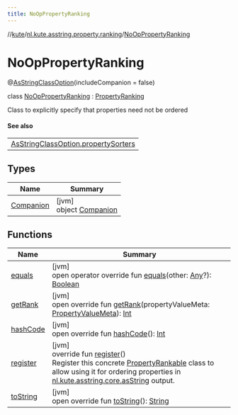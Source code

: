 ```yaml
---
title: NoOpPropertyRanking
---
```

//[kute](../../../index.html)/[nl.kute.asstring.property.ranking](../index.html)/[NoOpPropertyRanking](index.html)



# NoOpPropertyRanking





@[AsStringClassOption](../../nl.kute.asstring.annotation.option/-as-string-class-option/index.html)(includeCompanion = false)



class [NoOpPropertyRanking](index.html) : [PropertyRanking](../-property-ranking/index.html)

Class to explicitly specify that properties need not be ordered



#### See also


| |
|---|
| [AsStringClassOption.propertySorters](../../nl.kute.asstring.annotation.option/-as-string-class-option/property-sorters.html) |


## Types


| Name | Summary |
|---|---|
| [Companion](-companion/index.html) | [jvm]<br>object [Companion](-companion/index.html) |


## Functions


| Name | Summary |
|---|---|
| [equals](../-property-ranking/equals.html) | [jvm]<br>open operator override fun [equals](../-property-ranking/equals.html)(other: [Any](https://kotlinlang.org/api/latest/jvm/stdlib/kotlin/-any/index.html)?): [Boolean](https://kotlinlang.org/api/latest/jvm/stdlib/kotlin/-boolean/index.html) |
| [getRank](get-rank.html) | [jvm]<br>open override fun [getRank](get-rank.html)(propertyValueMeta: [PropertyValueMeta](../../nl.kute.asstring.property.meta/-property-value-meta/index.html)): [Int](https://kotlinlang.org/api/latest/jvm/stdlib/kotlin/-int/index.html) |
| [hashCode](../-property-ranking/hash-code.html) | [jvm]<br>open override fun [hashCode](../-property-ranking/hash-code.html)(): [Int](https://kotlinlang.org/api/latest/jvm/stdlib/kotlin/-int/index.html) |
| [register](../-property-ranking/register.html) | [jvm]<br>override fun [register](../-property-ranking/register.html)()<br>Register this concrete [PropertyRankable](../-property-rankable/index.html) class to allow using it for ordering properties in [nl.kute.asstring.core.asString](../../nl.kute.asstring.core/as-string.html) output. |
| [toString](../-property-ranking/to-string.html) | [jvm]<br>open override fun [toString](../-property-ranking/to-string.html)(): [String](https://kotlinlang.org/api/latest/jvm/stdlib/kotlin/-string/index.html) |

